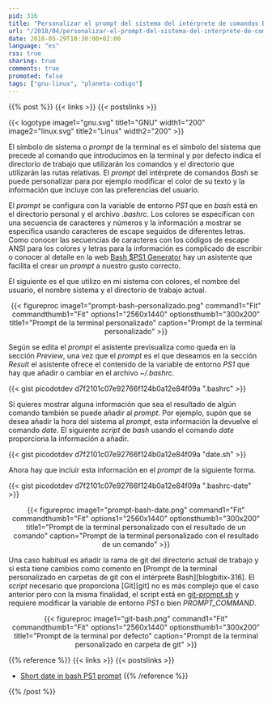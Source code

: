 ```yaml
---
pid: 316
title: "Personalizar el prompt del sistema del intérprete de comandos Bash"
url: "/2018/04/personalizar-el-prompt-del-sistema-del-interprete-de-comandos-bash/"
date: 2018-05-29T10:30:00+02:00
language: "es"
rss: true
sharing: true
comments: true
promoted: false
tags: ["gnu-linux", "planeta-codigo"]
---
```


{{% post %}}
{{< links >}}
{{< postslinks >}}

{{< logotype image1="gnu.svg" title1="GNU" width1="200" image2="linux.svg" title2="Linux" width2="200" >}}

El símbolo de sistema o _prompt_ de la terminal es el símbolo del sistema que precede al comando que introducimos en la terminal y por defecto indica el directorio de trabajo que utilizarán los comandos y el directorio que utilizarán las rutas relativas. El _prompt_ del intérprete de comandos _Bash_ se puede personalizar para por ejemplo modificar el color de su texto y la información que incluye con las preferencias del usuario.

El _prompt_ se configura con la variable de entorno _PS1_ que en _bash_ está en el directorio personal y el archivo _.bashrc_. Los colores se especifican con una secuencia de caracteres y números y la información a mostrar se especifica usando caracteres de escape seguidos de diferentes letras. Como conocer las secuencias de caracteres con los códigos de escape ANSI para los colores y letras para la información es complicado de escribir o conocer al detalle en la web [Bash $PS1 Generator](https://www.kirsle.net/wizards/ps1.html) hay un asistente que facilita el crear un _prompt_ a nuestro gusto correcto.

El siguiente es el que utilizo en mi sistema con colores, el nombre del usuario, el nombre sistema y el directorio de trabajo actual.

<div class="media" style="text-align: center;">
    {{< figureproc
        image1="prompt-bash-personalizado.png" command1="Fit" commandthumb1="Fit" options1="2560x1440" optionsthumb1="300x200" title1="Prompt de la terminal personalizado"
        caption="Prompt de la terminal personalizado" >}}
</div>

Según se edita el _prompt_ el asistente previsualiza como queda en la sección _Preview_, una vez que el _prompt_ es el que deseamos en la sección _Result_ el asistente ofrece el contenido de la variable de entorno _PS1_ que hay que añadir o cambiar en el archivo _~/.bashrc_.

{{< gist picodotdev d7f2101c07e92766f124b0a12e84f09a ".bashrc" >}}

Si quieres mostrar alguna información que sea el resultado de algún comando también se puede añadir al _prompt_. Por ejemplo, supón que se desea añadir la hora del sistema al _prompt_, esta información la devuelve el comando _date_. El siguiente _script_ de _bash_ usando el comando _date_ proporciona la información a añadir.

{{< gist picodotdev d7f2101c07e92766f124b0a12e84f09a "date.sh" >}}

Ahora hay que incluir esta información en el _prompt_ de la siguiente forma.

{{< gist picodotdev d7f2101c07e92766f124b0a12e84f09a ".bashrc-date" >}}

<div class="media" style="text-align: center;">
    {{< figureproc
        image1="prompt-bash-date.png" command1="Fit" commandthumb1="Fit" options1="2560x1440" optionsthumb1="300x200" title1="Prompt de la terminal personalizado con el resultado de un comando"
        caption="Prompt de la terminal personalizado con el resultado de un comando" >}}
</div>

Una caso habitual es añadir la rama de git del directorio actual de trabajo y si esta tiene cambios como comento en [Prompt de la terminal personalizado en carpetas de git con el intérprete Bash][blogbitix-316]. El _script_ necesario que proporciona [Git][git] no es más complejo que el caso anterior pero con la misma finalidad, el script está en [git-prompt.sh](https://github.com/git/git/blob/master/contrib/completion/git-prompt.sh) y requiere modificar la variable de entorno _PS1_ o bien _PROMPT\_COMMAND_.

<div class="media" style="text-align: center;">
    {{< figureproc
        image1="git-bash.png" command1="Fit" commandthumb1="Fit" options1="2560x1440" optionsthumb1="300x200" title1="Prompt de la terminal por defecto"
        caption="Prompt de la terminal personalizado en carpeta de git" >}}
</div>

{{% reference %}}
{{< links >}}
{{< postslinks >}}
* [Short date in bash PS1 prompt](https://stackoverflow.com/questions/9200862/short-date-in-bash-ps1-prompt)
{{% /reference %}}

{{% /post %}}
